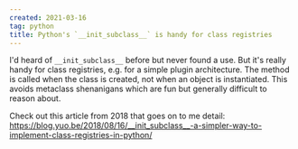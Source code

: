 ```yaml
---
created: 2021-03-16
tag: python
title: Python's `__init_subclass__` is handy for class registries
---
```

I'd heard of `__init_subclass__` before but never found a use. But it's really handy for
class registries, e.g. for a simple plugin architecture. The method is called when the
class is created, not when an object is instantiated. This avoids metaclass shenanigans
which are fun but generally difficult to reason about.

Check out this article from 2018 that goes on to me detail: <https://blog.yuo.be/2018/08/16/__init_subclass__-a-simpler-way-to-implement-class-registries-in-python/>